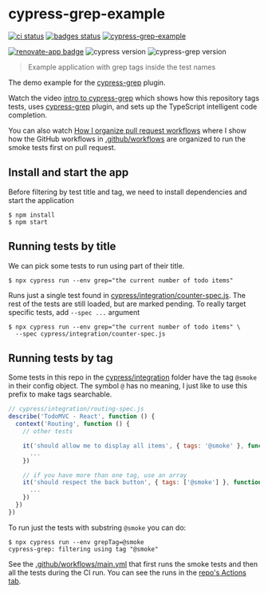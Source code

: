 # cypress-grep-example
[![ci status][ci image]][ci url] [![badges status][badges image]][badges url]
[![cypress-grep-example](https://img.shields.io/endpoint?url=https://dashboard.cypress.io/badge/simple/4agux9/main&style=flat&logo=cypress)](https://dashboard.cypress.io/projects/4agux9/runs)

[![renovate-app badge][renovate-badge]][renovate-app] ![cypress version](https://img.shields.io/badge/cypress-9.1.0-brightgreen) ![cypress-grep version](https://img.shields.io/badge/cypress--grep-2.10.3-brightgreen)
> Example application with grep tags inside the test names

The demo example for the [cypress-grep](https://github.com/bahmutov/cypress-grep) plugin.

Watch the video [intro to cypress-grep](https://www.youtube.com/watch?v=HS-Px-Sghd8) which shows how this repository tags tests, uses [cypress-grep](https://github.com/bahmutov/cypress-grep) plugin, and sets up the TypeScript intelligent code completion.

You can also watch [How I organize pull request workflows](https://youtu.be/SFW7Ecj5TNE) where I show how the GitHub workflows in [.github/workflows](./.github/workflows) are organized to run the smoke tests first on pull request.

## Install and start the app

Before filtering by test title and tag, we need to install dependencies and start the application

```shell
$ npm install
$ npm start
```

## Running tests by title

We can pick some tests to run using part of their title.

```shell
$ npx cypress run --env grep="the current number of todo items"
```

Runs just a single test found in [cypress/integration/counter-spec.js](./cypress/integration/counter-spec.js). The rest of the tests are still loaded, but are marked pending. To really target specific tests, add `--spec ...` argument

```shell
$ npx cypress run --env grep="the current number of todo items" \
  --spec cypress/integration/counter-spec.js
```

## Running tests by tag

Some tests in this repo in the [cypress/integration](./cypress/integration) folder have the tag `@smoke` in their config object. The symbol `@` has no meaning, I just like to use this prefix to make tags searchable.

```js
// cypress/integration/routing-spec.js
describe('TodoMVC - React', function () {
  context('Routing', function () {
    // other tests

    it('should allow me to display all items', { tags: '@smoke' }, function () {
      ...
    })

    // if you have more than one tag, use an array
    it('should respect the back button', { tags: ['@smoke'] }, function () {
      ...
    })
  })
})
```

To run just the tests with substring `@smoke` you can do:

```text
$ npx cypress run --env grepTag=@smoke
cypress-grep: filtering using tag "@smoke"
```

See the [.github/workflows/main.yml](./.github/workflows/main.yml) that first runs the smoke tests and then all the tests during the CI run. You can see the runs in the [repo's Actions tab](https://github.com/bahmutov/cypress-grep-example/actions).

[ci image]: https://github.com/bahmutov/cypress-grep-example/workflows/ci/badge.svg?branch=main
[ci url]: https://github.com/bahmutov/cypress-grep-example/actions
[badges image]: https://github.com/bahmutov/cypress-grep-example/workflows/badges/badge.svg?branch=main
[badges url]: https://github.com/bahmutov/cypress-grep-example/actions
[renovate-badge]: https://img.shields.io/badge/renovate-app-blue.svg
[renovate-app]: https://renovateapp.com/
